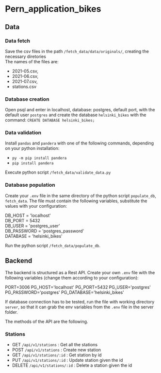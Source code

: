# Pern_application_bikes
## Data
### Data fetch
Save the csv files in the path `/fetch_data/data/originals/`, creating the necessary diretories \
The names of the files are:
- 2021-05.csv, 
- 2021-06.csv, 
- 2021-07.csv, 
- stations.csv

### Database creation
Open psql and enter in localhost, database: postgres, default port, with the default user `postgres` and create the database `helsinki_bikes` with the command:
`CREATE DATABASE helsinki_bikes;`

### Data validation
Install `pandas` and `pandera` with one of the following commands, depending on your python installation:
- `py -m pip install pandera`  
- `pip install pandera` 

Execute python script `/fetch_data/validate_data.py`

### Database population
Create your `.env` file in the same directory of the python script `populate_db`, `fetch_data`.
The file must contain the following variables, substitute the values with your configuration:

DB_HOST = 'localhost' \
DB_PORT = 5432  \
DB_USER = 'postgres_user'\
DB_PASSWORD = 'postgres_password'\
DATABASE = 'helsinki_bikes'

Run the python script `/fetch_data/populate_db`.

## Backend
The backend is structured as a Rest API.
Create your own `.env` file with the following variables (change them according to your configuration):

PORT=3006
PG_HOST='localhost'
PG_PORT=5432
PG_USER='postgres'
PG_PASSWORD='postgres'
PG_DATABASE='helsinki_bikes'

If database connection has to be tested, run the file with working directory `server`, so that it can grab the env variables from the `.env` file
in the server folder.

The methods of the API are the following.
### Stations
- GET `/api/v1/stations` : Get all the stations
- POST `/api/v1/stations` : Create new station
- GET `/api/v1/stations/:id` : Get station by id
- PUT `/api/v1/stations/:id` : Update station given the id
- DELETE `/api/v1/stations/:id` : Delete a station given the id


